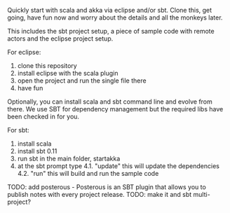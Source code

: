 Quickly start with scala and akka via eclipse and/or sbt. Clone this, get going, have fun now and worry about the details and all the monkeys later.

This includes the sbt project setup, a piece of sample code with remote actors and the eclipse project setup.

For eclipse:

1. clone this repository 
2. install eclipse with the scala plugin
3. open the project and run the single file there
4. have fun

Optionally, you can install scala and sbt command line and evolve from there. We use SBT for dependency management but the required libs have been checked in for you.

For sbt:

1. install scala
2. install sbt 0.11
3. run sbt in the main folder, startakka
4. at the sbt prompt type 
4.1. "update" this will update the dependencies
4.2. "run" this will build and run the sample code

TODO: add posterous - Posterous is an SBT plugin that allows you to publish notes with every project release.
TODO: make it and sbt multi-project?

